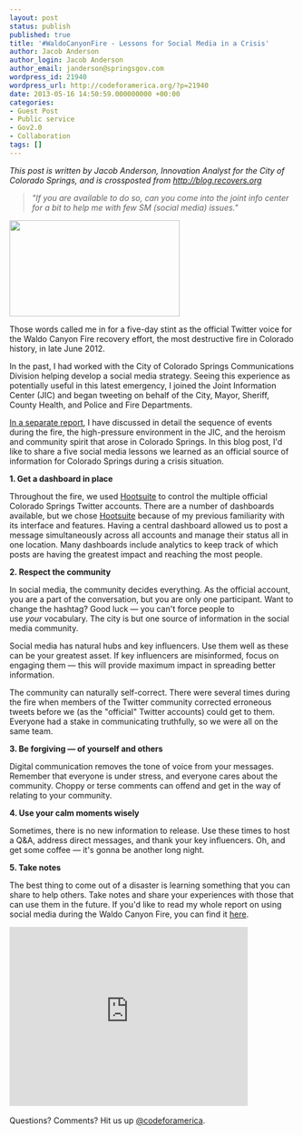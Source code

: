 ```yaml
---
layout: post
status: publish
published: true
title: '#WaldoCanyonFire - Lessons for Social Media in a Crisis'
author: Jacob Anderson
author_login: Jacob Anderson
author_email: janderson@springsgov.com
wordpress_id: 21940
wordpress_url: http://codeforamerica.org/?p=21940
date: 2013-05-16 14:50:59.000000000 +00:00
categories:
- Guest Post
- Public service
- Gov2.0
- Collaboration
tags: []
---
```

<em>This post is written by Jacob Anderson, Innovation Analyst for the City of Colorado Springs, and is crossposted from <a href="https://blog.recovers.org/2013/05/13/waldocanyonfire-5-lessons-for-social-media-in-a-crisis-situation/#more-531" target="_blank">http://blog.recovers.org</a></em>
<blockquote><em>"If you are available to do so, can you come into the joint info center for a bit to help me with few SM (social media) issues."</em></blockquote>
<div><a href="http://codeforamerica.org/wp-content/uploads/2013/05/2012-06-23_15-49-41_4301.jpg"><img class="size-full wp-image-21945 alignright" title="2012-06-23_15-49-41_430" src="http://codeforamerica.org/wp-content/uploads/2013/05/2012-06-23_15-49-41_4301.jpg" alt="" width="300" height="169" /></a></div>
<div>
<p style="text-align: left;">Those words called me in for a five-day stint as the official Twitter voice for the Waldo Canyon Fire recovery effort, the most destructive fire in Colorado history, in late June 2012.</p>

</div>
<p style="text-align: left;">In the past, I had worked with the City of Colorado Springs Communications Division helping develop a social media strategy. Seeing this experience as potentially useful in this latest emergency, I joined the Joint Information Center (JIC) and began tweeting on behalf of the City, Mayor, Sheriff, County Health, and Police and Fire Departments.</p>

<a title="Waldo Canyon Fire Social Media Experience" href="https://www.dropbox.com/s/zmj9b8o20umsvnt/Waldo%20Canyon%20Fire%20Social%20Media%20Experience.pdf" target="_blank">In a separate report</a>, I have discussed in detail the sequence of events during the fire, the high-pressure environment in the JIC, and the heroism and community spirit that arose in Colorado Springs. In this blog post, I'd like to share a five social media lessons we learned as an official source of information for Colorado Springs during a crisis situation.

<strong>1. Get a dashboard in place</strong>

Throughout the fire, we used <a title="Hootsuite" href="http://hootsuite.com/" target="_blank">Hootsuite</a> to control the multiple official Colorado Springs Twitter accounts. There are a number of dashboards available, but we chose <a href="http://hootsuite.com/" target="_blank">Hootsuite</a> because of my previous familiarity with its interface and features. Having a central dashboard allowed us to post a message simultaneously across all accounts and manage their status all in one location. Many dashboards include analytics to keep track of which posts are having the greatest impact and reaching the most people.

<strong>2. Respect the community</strong>

In social media, the community decides everything. As the official account, you are a part of the conversation, but you are only one participant. Want to change the hashtag? Good luck — you can't force people to use <em>your</em> vocabulary. The city is but one source of information in the social media community.

Social media has natural hubs and key influencers. Use them well as these can be your greatest asset. If key influencers are misinformed, focus on engaging them — this will provide maximum impact in spreading better information.

The community can naturally self-correct. There were several times during the fire when members of the Twitter community corrected erroneous tweets before we (as the "official" Twitter accounts) could get to them. Everyone had a stake in communicating truthfully, so we were all on the same team.

<strong>3. Be forgiving — of yourself and others</strong>

Digital communication removes the tone of voice from your messages. Remember that everyone is under stress, and everyone cares about the community. Choppy or terse comments can offend and get in the way of relating to your community.

<strong>4. Use your calm moments wisely</strong>

Sometimes, there is no new information to release. Use these times to host a Q&amp;A, address direct messages, and thank your key influencers. Oh, and get some coffee — it's gonna be another long night.

<strong>5. Take notes</strong>

The best thing to come out of a disaster is learning something that you can share to help others. Take notes and share your experiences with those that can use them in the future. If you'd like to read my whole report on using social media during the Waldo Canyon Fire, you can find it <a title="Waldo Canyon Fire Social Media Experience" href="https://www.dropbox.com/s/zmj9b8o20umsvnt/Waldo%20Canyon%20Fire%20Social%20Media%20Experience.pdf" target="_blank">here</a>.
&nbsp;
<iframe src="http://www.youtube.com/embed/ZBA7eHY022k" frameborder="0" width="420" height="315"></iframe>
&nbsp;

Questions? Comments? Hit us up <a href="http://twitter.com/codeforamerica" target="_blank">@codeforamerica</a>.
